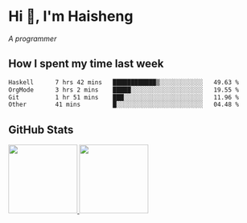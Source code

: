 
# Hi 👋, I'm Haisheng

*A programmer*

<!---
## What I'm reading

[Reading list](https://freizl.github.io/info/books.html)
-->

## How I spent my time last week

<!--START_SECTION:waka-->

```txt
Haskell      7 hrs 42 mins   ████████████▒░░░░░░░░░░░░   49.63 %
OrgMode      3 hrs 2 mins    █████░░░░░░░░░░░░░░░░░░░░   19.55 %
Git          1 hr 51 mins    ███░░░░░░░░░░░░░░░░░░░░░░   11.96 %
Other        41 mins         █░░░░░░░░░░░░░░░░░░░░░░░░   04.48 %
```

<!--END_SECTION:waka-->

## GitHub Stats

<a href="https://github.com/hw202207">
  <img height="137px" src="https://github-readme-stats.vercel.app/api?username=freizl&hide_title=false&hide_border=true&show_icons=true&include_all_commits=true&count_private=true&line_height=21&theme=" />
  <img height="137px" src="https://github-readme-stats.vercel.app/api/top-langs/?username=freizl&hide_title=true&hide_border=true&layout=compact&langs_count=6&theme=" />
</a>
